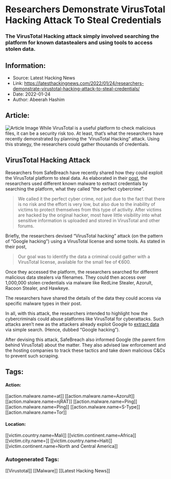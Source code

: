 # Researchers Demonstrate VirusTotal Hacking Attack To Steal Credentials
### The VirusTotal Hacking attack simply involved searching the platform for known datastealers and using tools to access stolen data.

## Information:
+ Source: Latest Hacking News
+ Link: https://latesthackingnews.com/2022/01/24/researchers-demonstrate-virustotal-hacking-attack-to-steal-credentials/
+ Date: 2022-01-24
+ Author: Abeerah Hashim


## Article:
![Article Image](https://latesthackingnews.com/wp-content/uploads/2021/07/data-breach.jpg)
 While VirusTotal is a useful platform to check malicious files, it can be a security risk too. At least, that’s what the researchers have recently demonstrated by planning the ‘VirusTotal Hacking” attack. Using this strategy, the researchers could gather thousands of credentials.

 VirusTotal Hacking Attack
-------------------------

 Researchers from SafeBreach have recently shared how they could exploit the VirusTotal platform to steal data. As elaborated in their [post](https://www.safebreach.com/blog/2022/the-perfect-cyber-crime/), the researchers used different known malware to extract credentials by searching the platform, what they called “the perfect cybercrime”.

 
> We called it the perfect cyber crime, not just due to the fact that there is no risk and the effort is very low, but also due to the inability of victims to protect themselves from this type of activity. After victims are hacked by the original hacker, most have little visibility into what sensitive information is uploaded and stored in VirusTotal and other forums.
> 
> 

 Briefly, the researchers devised “VirusTotal hacking” attack (on the pattern of “Google hacking”) using a VirusTotal license and some tools. As stated in their post,

 
> Our goal was to identify the data a criminal could gather with a VirusTotal license, available for the small fee of €600.
> 
> 

 Once they accessed the platform, the researchers searched for different malicious data stealers via filenames. They could then access over 1,000,000 stolen credentials via malware like RedLine Stealer, Azorult, Racoon Stealer, and Hawkeye.

 The researchers have shared the details of the data they could access via specific malware types in their post.

 In all, with this attack, the researchers intended to highlight how the cybercriminals could abuse platforms like VirusTotal for cyberattacks. Such attacks aren’t new as the attackers already exploit Google to [extract data](https://latesthackingnews.com/2019/09/02/powershell-rat-a-backdoor-tool-to-extract-data-via-gmail/) via simple search. (Hence, dubbed “Google hacking”).

 After devising this attack, SafeBreach also informed Google (the parent firm behind VirusTotal) about the matter. They also advised law enforcement and the hosting companies to track these tactics and take down malicious C&Cs to prevent such scraping.

   


## Tags:

#### Action:
[[action.malware.name=at]] [[action.malware.name=Azorult]] [[action.malware.name=njRAT]] [[action.malware.name=Ping]] [[action.malware.name=Ping]] [[action.malware.name=S-Type]] [[action.malware.name=Tor]]

#### Location:
[[victim.country.name=Mali]] [[victim.continent.name=Africa]] [[victim.city.name=]] [[victim.country.name=Haiti]] [[victim.continent.name=North and Central America]]

### Autogenerated Tags:
[[Virustotal]] [[Malware]] [[Latest Hacking News]]

